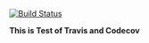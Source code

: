 [![Build Status](https://travis-ci.org/aibolik/travis_ci_integration_test.svg?branch=master)](https://travis-ci.org/aibolik/travis_ci_integration_test)

**This is Test of Travis and Codecov**
